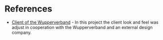 # References

* [Client of the Wupperverband](http://fluggs.wupperverband.de/swc/) - In this project the client look and feel was adjust in cooperation with the Wupperverband and an external design company.